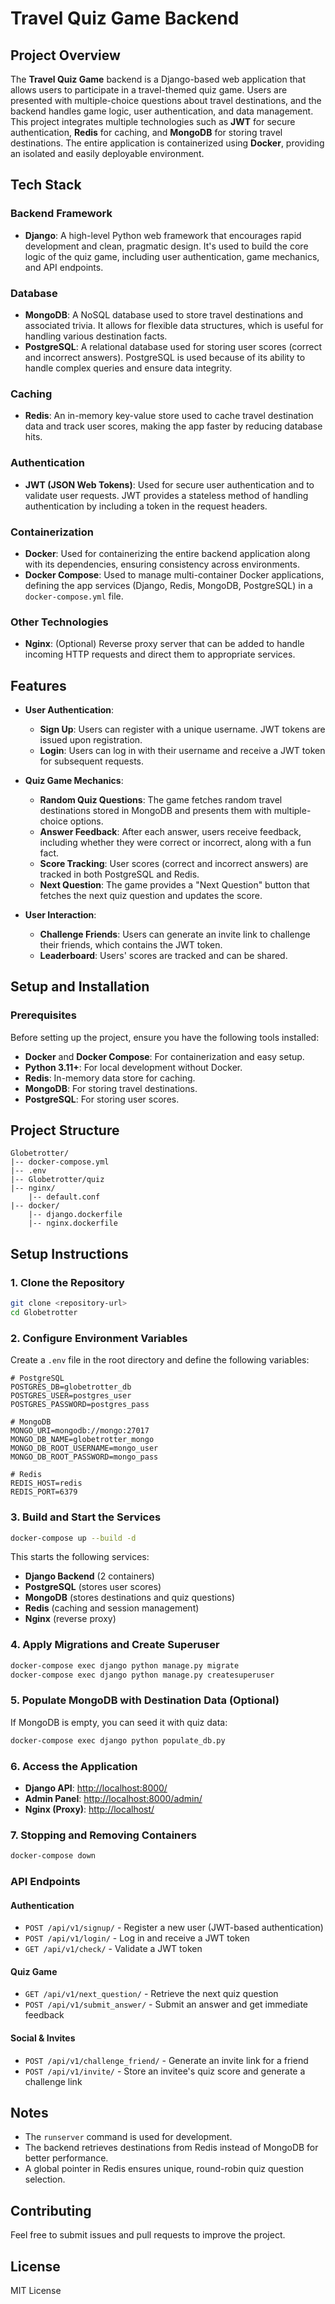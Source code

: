# **Travel Quiz Game Backend**

## **Project Overview**

The **Travel Quiz Game** backend is a Django-based web application that allows users to participate in a travel-themed quiz game. Users are presented with multiple-choice questions about travel destinations, and the backend handles game logic, user authentication, and data management. This project integrates multiple technologies such as **JWT** for secure authentication, **Redis** for caching, and **MongoDB** for storing travel destinations. The entire application is containerized using **Docker**, providing an isolated and easily deployable environment.

## **Tech Stack**

### **Backend Framework**
- **Django**: A high-level Python web framework that encourages rapid development and clean, pragmatic design. It's used to build the core logic of the quiz game, including user authentication, game mechanics, and API endpoints.

### **Database**
- **MongoDB**: A NoSQL database used to store travel destinations and associated trivia. It allows for flexible data structures, which is useful for handling various destination facts.
- **PostgreSQL**: A relational database used for storing user scores (correct and incorrect answers). PostgreSQL is used because of its ability to handle complex queries and ensure data integrity.

### **Caching**
- **Redis**: An in-memory key-value store used to cache travel destination data and track user scores, making the app faster by reducing database hits.

### **Authentication**
- **JWT (JSON Web Tokens)**: Used for secure user authentication and to validate user requests. JWT provides a stateless method of handling authentication by including a token in the request headers.

### **Containerization**
- **Docker**: Used for containerizing the entire backend application along with its dependencies, ensuring consistency across environments.
- **Docker Compose**: Used to manage multi-container Docker applications, defining the app services (Django, Redis, MongoDB, PostgreSQL) in a `docker-compose.yml` file.

### **Other Technologies**
- **Nginx**: (Optional) Reverse proxy server that can be added to handle incoming HTTP requests and direct them to appropriate services.

## **Features**

- **User Authentication**:
  - **Sign Up**: Users can register with a unique username. JWT tokens are issued upon registration.
  - **Login**: Users can log in with their username and receive a JWT token for subsequent requests.

- **Quiz Game Mechanics**:
  - **Random Quiz Questions**: The game fetches random travel destinations stored in MongoDB and presents them with multiple-choice options.
  - **Answer Feedback**: After each answer, users receive feedback, including whether they were correct or incorrect, along with a fun fact.
  - **Score Tracking**: User scores (correct and incorrect answers) are tracked in both PostgreSQL and Redis.
  - **Next Question**: The game provides a "Next Question" button that fetches the next quiz question and updates the score.

- **User Interaction**:
  - **Challenge Friends**: Users can generate an invite link to challenge their friends, which contains the JWT token.
  - **Leaderboard**: Users' scores are tracked and can be shared.

## **Setup and Installation**

### **Prerequisites**

Before setting up the project, ensure you have the following tools installed:

- **Docker** and **Docker Compose**: For containerization and easy setup.
- **Python 3.11+**: For local development without Docker.
- **Redis**: In-memory data store for caching.
- **MongoDB**: For storing travel destinations.
- **PostgreSQL**: For storing user scores.


## Project Structure

```
Globetrotter/
|-- docker-compose.yml
|-- .env
|-- Globetrotter/quiz
|-- nginx/
    |-- default.conf
|-- docker/
    |-- django.dockerfile
    |-- nginx.dockerfile
```

## Setup Instructions

### 1. Clone the Repository

```sh
git clone <repository-url>
cd Globetrotter
```

### 2. Configure Environment Variables

Create a `.env` file in the root directory and define the following variables:

```env
# PostgreSQL
POSTGRES_DB=globetrotter_db
POSTGRES_USER=postgres_user
POSTGRES_PASSWORD=postgres_pass

# MongoDB
MONGO_URI=mongodb://mongo:27017
MONGO_DB_NAME=globetrotter_mongo
MONGO_DB_ROOT_USERNAME=mongo_user
MONGO_DB_ROOT_PASSWORD=mongo_pass

# Redis
REDIS_HOST=redis
REDIS_PORT=6379
```

### 3. Build and Start the Services

```sh
docker-compose up --build -d
```

This starts the following services:

- **Django Backend** (2 containers)
- **PostgreSQL** (stores user scores)
- **MongoDB** (stores destinations and quiz questions)
- **Redis** (caching and session management)
- **Nginx** (reverse proxy)

### 4. Apply Migrations and Create Superuser

```sh
docker-compose exec django python manage.py migrate
docker-compose exec django python manage.py createsuperuser
```

### 5. Populate MongoDB with Destination Data (Optional)

If MongoDB is empty, you can seed it with quiz data:

```sh
docker-compose exec django python populate_db.py
```

### 6. Access the Application

- **Django API**: [http://localhost:8000/](http://localhost:8000/)
- **Admin Panel**: [http://localhost:8000/admin/](http://localhost:8000/admin/)
- **Nginx (Proxy)**: [http://localhost/](http://localhost/)


### 7. Stopping and Removing Containers

```sh
docker-compose down
```

### API Endpoints

#### Authentication
- `POST /api/v1/signup/` - Register a new user (JWT-based authentication)
- `POST /api/v1/login/` - Log in and receive a JWT token
- `GET /api/v1/check/` - Validate a JWT token

#### Quiz Game
- `GET /api/v1/next_question/` - Retrieve the next quiz question
- `POST /api/v1/submit_answer/` - Submit an answer and get immediate feedback

#### Social & Invites
- `POST /api/v1/challenge_friend/` - Generate an invite link for a friend
- `POST /api/v1/invite/` - Store an invitee's quiz score and generate a challenge link


## Notes

- The `runserver` command is used for development.
- The backend retrieves destinations from Redis instead of MongoDB for better performance.
- A global pointer in Redis ensures unique, round-robin quiz question selection.

## Contributing

Feel free to submit issues and pull requests to improve the project.

## License

MIT License


